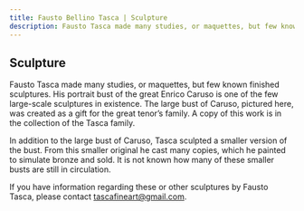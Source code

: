 ```yaml
---
title: Fausto Bellino Tasca | Sculpture
description: Fausto Tasca made many studies, or maquettes, but few known finished sculptures. His portrait bust of the great Enrico Caruso is one of the few large-scale sculptures in existence.
---
```

## Sculpture

Fausto Tasca made many studies, or maquettes, but few known finished sculptures. His portrait bust of the great Enrico Caruso is one of the few large-scale sculptures in existence. The large bust of Caruso, pictured here, was created as a gift for the great tenor’s family. A copy of this work is in the collection of the Tasca family.

In addition to the large bust of Caruso, Tasca sculpted a smaller version of the bust. From this smaller original he cast many copies, which he painted to simulate bronze and sold. It is not known how many of these smaller busts are still in circulation.

If you have information regarding these or other sculptures by Fausto Tasca, please contact [tascafineart@gmail.com](mailto:tascafineart@gmail.com).
